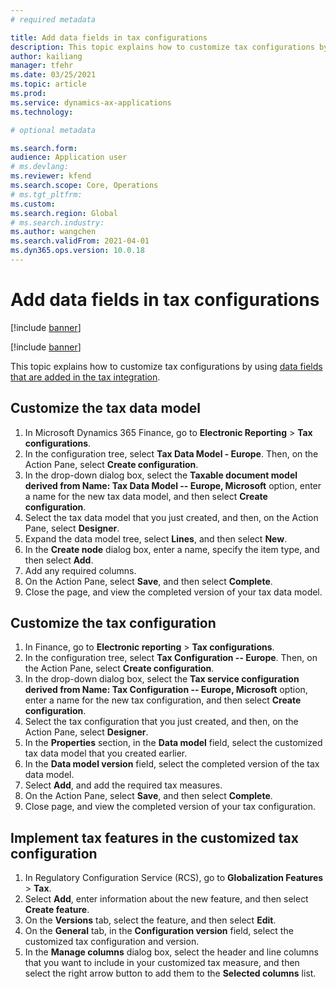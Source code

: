 ```yaml
---
# required metadata

title: Add data fields in tax configurations
description: This topic explains how to customize tax configurations by adding data fields.
author: kailiang
manager: tfehr
ms.date: 03/25/2021
ms.topic: article
ms.prod: 
ms.service: dynamics-ax-applications
ms.technology: 

# optional metadata

ms.search.form:
audience: Application user
# ms.devlang: 
ms.reviewer: kfend
ms.search.scope: Core, Operations
# ms.tgt_pltfrm: 
ms.custom: 
ms.search.region: Global
# ms.search.industry: 
ms.author: wangchen
ms.search.validFrom: 2021-04-01
ms.dyn365.ops.version: 10.0.18
---
```


# Add data fields in tax configurations

[!include [banner](../includes/banner.md)]

[!include [banner](../includes/preview-banner.md)]

This topic explains how to customize tax configurations by using [data fields that are added in the tax integration](tax-service-add-data-fields-tax-integration-by-extension.md).

## Customize the tax data model

1. In Microsoft Dynamics 365 Finance, go to **Electronic Reporting** \> **Tax configurations**.
2. In the configuration tree, select **Tax Data Model - Europe**. Then, on the Action Pane, select **Create configuration**.
3. In the drop-down dialog box, select the **Taxable document model derived from Name: Tax Data Model -- Europe, Microsoft** option, enter a name for the new tax data model, and then select **Create configuration**.
4. Select the tax data model that you just created, and then, on the Action Pane, select **Designer**.
5. Expand the data model tree, select **Lines**, and then select **New**.
6. In the **Create node** dialog box, enter a name, specify the item type, and then select **Add**.
7. Add any required columns.
8. On the Action Pane, select **Save**, and then select **Complete**.
9. Close the page, and view the completed version of your tax data model.

## Customize the tax configuration

1. In Finance, go to **Electronic reporting** \> **Tax configurations**.
2. In the configuration tree, select **Tax Configuration -- Europe**. Then, on the Action Pane, select **Create configuration**.
3. In the drop-down dialog box, select the **Tax service configuration derived from Name: Tax Configuration -- Europe, Microsoft** option, enter a name for the new tax configuration, and then select **Create configuration**.
4. Select the tax configuration that you just created, and then, on the Action Pane, select **Designer**.
5. In the **Properties** section, in the **Data model** field, select the customized tax data model that you created earlier.
6. In the **Data model version** field, select the completed version of the tax data model.
7. Select **Add**, and add the required tax measures.
8. On the Action Pane, select **Save**, and then select **Complete**.
9. Close page, and view the completed version of your tax configuration.

## Implement tax features in the customized tax configuration

1. In Regulatory Configuration Service (RCS), go to **Globalization Features** \> **Tax**.
2. Select **Add**, enter information about the new feature, and then select **Create feature**.
3. On the **Versions** tab, select the feature, and then select **Edit**.
4. On the **General** tab, in the **Configuration version** field, select the customized tax configuration and version.
5. In the **Manage columns** dialog box, select the header and line columns that you want to include in your customized tax measure, and then select the right arrow button to add them to the **Selected columns** list.
